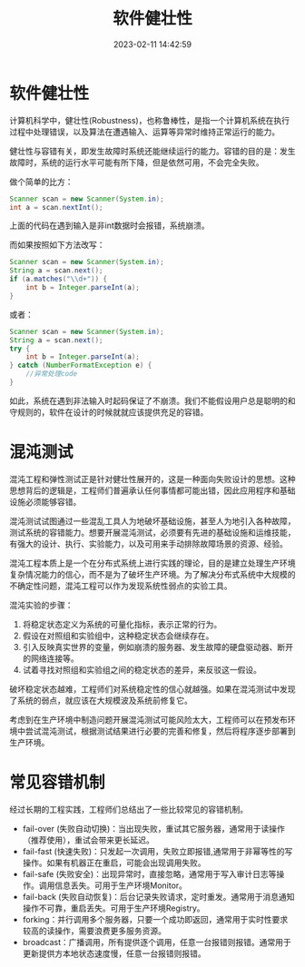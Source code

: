 ﻿---
title: 软件健壮性
date: 2023-02-11 14:42:59
summary: 本文分享软件健壮性的相关内容。
tags:
- 软件质量
- 软件工程
categories:
- 软件工程
---

# 软件健壮性

计算机科学中，健壮性(Robustness)，也称鲁棒性，是指一个计算机系统在执行过程中处理错误，以及算法在遭遇输入、运算等异常时维持正常运行的能力。

健壮性与容错有关，即发生故障时系统还能继续运行的能力。容错的目的是：发生故障时，系统的运行水平可能有所下降，但是依然可用，不会完全失败。

做个简单的比方：
```java
Scanner scan = new Scanner(System.in);
int a = scan.nextInt();
```

上面的代码在遇到输入是非int数据时会报错，系统崩溃。

而如果按照如下方法改写：
```java
Scanner scan = new Scanner(System.in);
String a = scan.next();
if (a.matches("\\d+")) {
    int b = Integer.parseInt(a);
}
```
或者：
```java
Scanner scan = new Scanner(System.in);
String a = scan.next();
try {
    int b = Integer.parseInt(a);
} catch (NumberFormatException e) {
    //异常处理code
}
```

如此，系统在遇到非法输入时起码保证了不崩溃。我们不能假设用户总是聪明的和守规则的，软件在设计的时候就就应该提供充足的容错。

# 混沌测试

混沌工程和弹性测试正是针对健壮性展开的，这是一种面向失败设计的思想。这种思想背后的逻辑是，工程师们普遍承认任何事情都可能出错，因此应用程序和基础设施必须能够容错。

混沌测试试图通过一些混乱工具人为地破坏基础设施，甚至人为地引入各种故障，测试系统的容错能力。想要开展混沌测试，必须要有先进的基础设施和运维技能，有强大的设计、执行、实验能力，以及可用来手动排除故障场景的资源、经验。

混沌工程本质上是一个在分布式系统上进行实践的理论，目的是建立处理生产环境复杂情况能力的信心，而不是为了破坏生产环境。为了解决分布式系统中大规模的不确定性问题，混沌工程可以作为发现系统性弱点的实验工具。

混沌实验的步骤：
1. 将稳定状态定义为系统的可量化指标，表示正常的行为。
2. 假设在对照组和实验组中，这种稳定状态会继续存在。
3. 引入反映真实世界的变量，例如崩溃的服务器、发生故障的硬盘驱动器、断开的网络连接等。
4. 试着寻找对照组和实验组之间的稳定状态的差异，来反驳这一假设。

破坏稳定状态越难，工程师们对系统稳定性的信心就越强。如果在混沌测试中发现了系统的弱点，就应该在大规模波及系统前修复它。

考虑到在生产环境中制造问题开展混沌测试可能风险太大，工程师可以在预发布环境中尝试混沌测试，根据测试结果进行必要的完善和修复，然后将程序逐步部署到生产环境。

# 常见容错机制

经过长期的工程实践，工程师们总结出了一些比较常见的容错机制。
- fail-over (失败自动切换)：当出现失败，重试其它服务器，通常用于读操作（推荐使用），重试会带来更长延迟。
- fail-fast (快速失败)：只发起一次调用，失败立即报错,通常用于非幂等性的写操作。如果有机器正在重启，可能会出现调用失败。
- fail-safe (失败安全)：出现异常时，直接忽略，通常用于写入审计日志等操作。调用信息丢失。可用于生产环境Monitor。
- fail-back (失败自动恢复)：后台记录失败请求，定时重发。通常用于消息通知操作不可靠，重启丢失。可用于生产环境Registry。
- forking：并行调用多个服务器，只要一个成功即返回，通常用于实时性要求较高的读操作，需要浪费更多服务资源。
- broadcast：广播调用，所有提供逐个调用，任意一台报错则报错。通常用于更新提供方本地状态速度慢，任意一台报错则报错。
